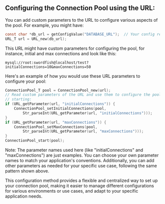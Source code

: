  ## Configuring the Connection Pool using the URL:
 
 You can add custom parameters to the URL to configure various aspects of the
 pool. For example, you might have:
 
 ```c
 const char *db_url = getConfigValue("DATABASE_URL");  // Your config reading function
 URL_T url = URL_new(db_url);
 ```
 
 This URL might have custom parameters for configuring the pool, for instance,
 initial and max connections and look like this:
 
 `mysql://root:swordfish@localhost/test?initialConnections=10&maxConnections=50` 
 
 Here's an example of how you would use these URL parameters to configure your
 pool:
 
 ```c
 ConnectionPool_T pool = ConnectionPool_new(url);
 // Read custom parameters of the URL and use them to configure the pool before
 // starting:
 if (URL_getParameter(url, "initialConnections")) {
     ConnectionPool_setInitialConnections(pool, 
         Str_parseInt(URL_getParameter(url, "initialConnections")));
 }
 if (URL_getParameter(url, "maxConnections")) {
     ConnectionPool_setMaxConnections(pool, 
         Str_parseInt(URL_getParameter(url, "maxConnections")));
 }
 ConnectionPool_start(pool);
 ```
 
 Note: The parameter names used here (like "initialConnections" and
 "maxConnections") are just examples. You can choose your own parameter names to
 match your application's conventions. Additionally, you can add other
 parameters as needed for your specific use case, following the same pattern
 shown above.
 
 This configuration method provides a flexible and centralized way to set up
 your connection pool, making it easier to manage different configurations for
 various environments or use cases, and adapt to your specific application needs.
